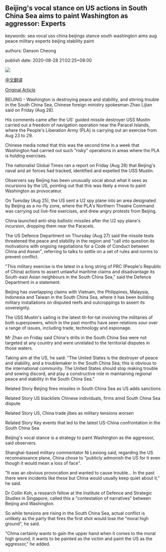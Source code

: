 ## Beijing's vocal stance on US actions in South China Sea aims to paint Washington as aggressor: Experts

keywords: sea vocal uss china beijings stance south washington aims aug peace military experts beijing stability paint

authors: Danson Cheong

publish date: 2020-08-28 21:02:25+08:00

![](https://www.straitstimes.com/sites/default/files/styles/x_large/public/articles/2020/08/28/egdmtyuxgaaimha.jpg?itok=_55_oQwE)

[中文翻译](Beijing%27s%20vocal%20stance%20on%20US%20actions%20in%20South%20China%20Sea%20aims%20to%20paint%20Washington%20as%20aggressor%3A%20Experts_zh.md)

[Original Article](https://www.straitstimes.com/asia/beijings-vocal-stance-on-us-actions-in-south-china-sea-is-to-paint-it-as-aggressor-say-experts)

BEIJING - Washington is destroying peace and stability, and stirring trouble in the South China Sea, Chinese foreign ministry spokesman Zhao Lijian said on Friday (Aug 28).

His comments came after the US' guided missile destroyer USS Mustin carried out a freedom of navigation operation near the Paracel Islands, where the People's Liberation Army (PLA) is carrying out an exercise from Aug 23 to 29.

Chinese media noted that this was the second time in a week that Washington had carried out such "risky" operations in areas where the PLA is holding exercises.

The nationalist Global Times ran a report on Friday (Aug 28) that Beijing's naval and air forces had tracked, identified and expelled the USS Mustin.

Observers say Beijing has been unusually vocal about what it sees as incursions by the US, pointing out that this was likely a move to paint Washington as provocateur.

On Tuesday (Aug 25), the US sent a U2 spy plane into an area designated by Beijing as a no-fly zone, where the PLA's Northern Theatre Command was carrying out live-fire exercises, and drew angry protests from Beijing.

China launched anti-ship ballistic missiles after the U2 spy plane's incursion, dropping them near the Paracels.

The US Defence Department on Thursday (Aug 27) said the missile tests threatened the peace and stability in the region and "call into question its motivations with ongoing negotiations for a Code of Conduct between China and Asean", referring to talks to settle on a set of rules and norms to prevent conflict.

"This military exercise is the latest in a long string of PRC (People's Republic of China) actions to assert unlawful maritime claims and disadvantage its South-east Asian neighbours in the South China Sea," said the Defence Department in a statement.

Beijing has overlapping claims with Vietnam, the Philippines, Malaysia, Indonesia and Taiwan in the South China Sea, where it has been building military installations on disputed reefs and outcroppings to assert its sovereignty.

The USS Mustin's sailing is the latest tit-for-tat involving the militaries of both superpowers, which in the past months have seen relations sour over a range of issues, including trade, technology and espionage.

Mr Zhao on Friday said China's drills in the South China Sea were not targeted at any country and were unrelated to the territorial disputes in those waters.

Taking aim at the US, he said: "The United States is the destroyer of peace and stability, and a troublemaker in the South China Sea; this is obvious to the international community. The United States should stop making trouble and sowing discord, and play a constructive role in maintaining regional peace and stability in the South China Sea."

Related Story Beijing fires missiles in South China Sea as US adds sanctions

Related Story US blacklists Chinese individuals, firms amid South China Sea dispute

Related Story US, China trade jibes as military tensions worsen

Related Story Key events that led to the latest US-China confrontation in the South China Sea

Beijing's vocal stance is a strategy to paint Washington as the aggressor, said observers.

Shanghai-based military commentator Ni Lexiong said, regarding the US reconnaissance plane, China chose to "publicly admonish the US for it even though it would mean a loss of face".

"It was an obvious provocation and wanted to cause trouble... In the past there were incidents like these but China would usually keep quiet about it," he said.

Dr Collin Koh, a research fellow at the Institute of Defence and Strategic Studies in Singapore, called this a "contestation of narratives" between Beijing and Washington.

So while tensions are rising in the South China Sea, actual conflict is unlikely as the party that fires the first shot would lose the "moral high ground", he said.

"China certainly wants to gain the upper hand when it comes to the moral high ground, it wants to be painted as the victim and paint the US as the aggressor," he added.